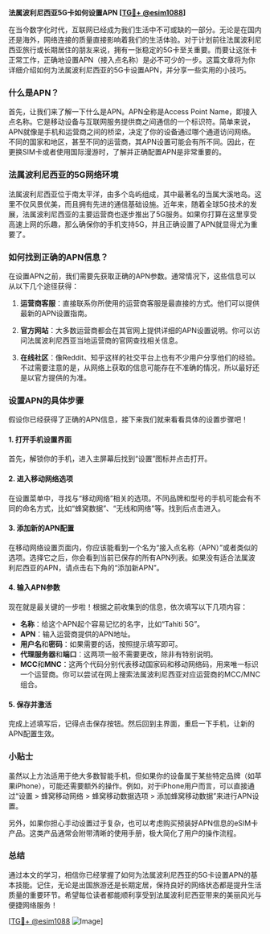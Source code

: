 **法属波利尼西亚5G卡如何设置APN [[TG💪+ @esim1088](https://t.me/s/esim1088)]**

在当今数字化时代，互联网已经成为我们生活中不可或缺的一部分。无论是在国内还是海外，网络连接的质量直接影响着我们的生活体验。对于计划前往法属波利尼西亚旅行或长期居住的朋友来说，拥有一张稳定的5G卡至关重要。而要让这张卡正常工作，正确地设置APN（接入点名称）是必不可少的一步。这篇文章将为你详细介绍如何为法属波利尼西亚的5G卡设置APN，并分享一些实用的小技巧。

### 什么是APN？

首先，让我们来了解一下什么是APN。APN全称是Access Point Name，即接入点名称。它是移动设备与互联网服务提供商之间通信的一个标识符。简单来说，APN就像是手机和运营商之间的桥梁，决定了你的设备通过哪个通道访问网络。不同的国家和地区，甚至不同的运营商，其APN设置可能会有所不同。因此，在更换SIM卡或者使用国际漫游时，了解并正确配置APN是非常重要的。

### 法属波利尼西亚的5G网络环境

法属波利尼西亚位于南太平洋，由多个岛屿组成，其中最著名的当属大溪地岛。这里不仅风景优美，而且拥有先进的通信基础设施。近年来，随着全球5G技术的发展，法属波利尼西亚的主要运营商也逐步推出了5G服务。如果你打算在这里享受高速上网的乐趣，那么确保你的手机支持5G，并且正确设置了APN就显得尤为重要了。

### 如何找到正确的APN信息？

在设置APN之前，我们需要先获取正确的APN参数。通常情况下，这些信息可以从以下几个途径获得：

1. **运营商客服**：直接联系你所使用的运营商客服是最直接的方式。他们可以提供最新的APN设置指南。
   
2. **官方网站**：大多数运营商都会在其官网上提供详细的APN设置说明。你可以访问法属波利尼西亚当地运营商的官网查找相关信息。

3. **在线社区**：像Reddit、知乎这样的社交平台上也有不少用户分享他们的经验。不过需要注意的是，从网络上获取的信息可能存在不准确的情况，所以最好还是以官方提供的为准。

### 设置APN的具体步骤

假设你已经获得了正确的APN信息，接下来我们就来看看具体的设置步骤吧！

#### 1. 打开手机设置界面
首先，解锁你的手机，进入主屏幕后找到“设置”图标并点击打开。

#### 2. 进入移动网络选项
在设置菜单中，寻找与“移动网络”相关的选项。不同品牌和型号的手机可能会有不同的命名方式，比如“蜂窝数据”、“无线和网络”等。找到后点击进入。

#### 3. 添加新的APN配置
在移动网络设置页面内，你应该能看到一个名为“接入点名称（APN）”或者类似的选项。选择它之后，你会看到当前已保存的所有APN列表。如果没有适合法属波利尼西亚的APN，请点击右下角的“添加新APN”。

#### 4. 输入APN参数
现在就是最关键的一步啦！根据之前收集到的信息，依次填写以下几项内容：
- **名称**：给这个APN起个容易记忆的名字，比如“Tahiti 5G”。
- **APN**：输入运营商提供的APN地址。
- **用户名**和**密码**：如果需要的话，按照提示填写即可。
- **代理服务器**和**端口**：这两项一般不需要更改，除非有特别说明。
- **MCC**和**MNC**：这两个代码分别代表移动国家码和移动网络码，用来唯一标识一个运营商。你可以尝试在网上搜索法属波利尼西亚对应运营商的MCC/MNC组合。

#### 5. 保存并激活
完成上述填写后，记得点击保存按钮。然后回到主界面，重启一下手机，让新的APN配置生效。

### 小贴士

虽然以上方法适用于绝大多数智能手机，但如果你的设备属于某些特定品牌（如苹果iPhone），可能还需要额外的操作。例如，对于iPhone用户而言，可以直接通过“设置 > 蜂窝移动网络 > 蜂窝移动数据选项 > 添加蜂窝移动数据”来进行APN设置。

另外，如果你担心手动设置过于复杂，也可以考虑购买预装好APN信息的eSIM卡产品。这类产品通常会附带清晰的使用手册，极大简化了用户的操作流程。

### 总结

通过本文的学习，相信你已经掌握了如何为法属波利尼西亚的5G卡设置APN的基本技能。记住，无论是出国旅游还是长期定居，保持良好的网络状态都是提升生活质量的重要环节。希望每位读者都能顺利享受到法属波利尼西亚带来的美丽风光与便捷网络服务！

[[TG💪+ @esim1088](https://t.me/s/esim1088) ![Image](https://i.postimg.cc/4NQfJmqS/Snipaste-2025-05-13-00-14-12.png)]